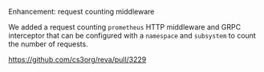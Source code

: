 Enhancement: request counting middleware

We added a request counting `prometheus` HTTP middleware and GRPC interceptor that can be configured with a `namespace` and `subsystem` to count the number of requests.

https://github.com/cs3org/reva/pull/3229
